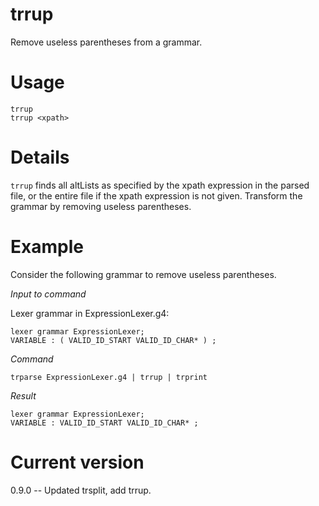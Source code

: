 # trrup

Remove useless parentheses from a grammar.

# Usage

    trrup
    trrup <xpath>

# Details

`trrup` finds all altLists as specified by the xpath expression in the parsed file,
or the entire file if the xpath expression is not given. Transform the
grammar by removing useless parentheses.

# Example

Consider the following grammar to remove useless parentheses.

_Input to command_

Lexer grammar in ExpressionLexer.g4:

    lexer grammar ExpressionLexer;
    VARIABLE : ( VALID_ID_START VALID_ID_CHAR* ) ;

_Command_

    trparse ExpressionLexer.g4 | trrup | trprint

_Result_

    lexer grammar ExpressionLexer;
    VARIABLE : VALID_ID_START VALID_ID_CHAR* ;

# Current version

0.9.0 -- Updated trsplit, add trrup.
